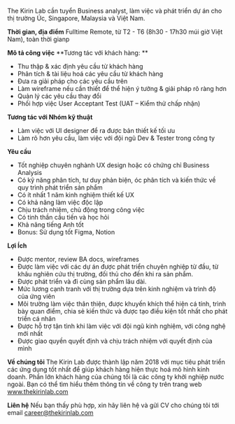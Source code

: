 The Kirin Lab cần tuyển Business analyst, làm việc và phát triển dự án cho thị trường Úc, Singapore, Malaysia và Việt Nam.

**Thời gian, địa điểm**
Fulltime Remote, từ T2 - T6 (8h30 - 17h30 múi giờ Việt Nam), toàn thời gianp

**Mô tả công việc**
**Tương tác với khách hàng: **
* Thu thập & xác định yêu cầu từ khách hàng
* Phân tích & tài liệu hoá các yêu cầu từ khách hàng
* Đưa ra giải pháp cho các yêu cầu trên
* Làm wireframe nếu cần thiết để thể hiện ý tưởng & giải pháp rõ ràng hơn
* Quản lý các yêu cầu thay đổi
* Phối hợp việc User Acceptant Test (UAT – Kiểm thử chấp nhận)

**Tương tác với Nhóm kỹ thuật**
* Làm việc với UI designer để ra được bản thiết kế tối ưu
* Làm rõ hơn yêu cầu, làm việc với đội ngũ Dev & Tester trong công ty

**Yêu cầu**
* Tốt nghiệp chuyên nghành UX design hoặc có chứng chỉ Business Analysis
* Có kỹ năng phân tích, tư duy phản biện, óc phân tích và kiến thức về quy trình phát triển sản phẩm
* Có ít nhất 1 năm kinh nghiệm thiết kế UX
* Có khả năng làm việc độc lập
* Chịu trách nhiệm, chủ động trong công việc
* Có tinh thần cầu tiến và học hỏi
* Khả năng tiếng Anh tốt
* Bonus: Sử dụng tốt Figma, Notion

**Lợi Ích**
* Được mentor, review BA docs, wireframes
* Được làm việc với các dự án được phát triển chuyên nghiệp từ đầu, từ khâu nghiên cứu thị trường, đối thủ cho đến khi ra sản phẩm.
* Được phát triển và đi cùng sản phẩm lâu dài.
* Mức lương cạnh tranh với thị trường dựa trên kinh nghiệm và trình độ của ứng viên
* Môi trường làm việc thân thiện, được khuyến khích thể hiện cá tính, trình bày quan điểm, chia sẻ kiến thức và được tạo điều kiện tốt nhất cho phát triển cá nhân
* Được hỗ trợ tận tình khi làm việc với đội ngũ kinh nghiệm, với công nghệ mới nhất
* Được giao quyền quyết định và chịu trách nhiệm với quyết định của mình


**Về chúng tôi**
The Kirin Lab được thành lập năm 2018 với mục tiêu phát triển các ứng dụng tốt nhất để giúp khách hàng hiện thực hoá mô hình kinh doanh. Phần lớn khách hàng của chúng tôi là các công ty khởi nghiệp nước ngoài. Bạn có thể tìm hiểu thêm thông tin về công ty trên trang web www.thekirinlab.com

**Liên hệ**
Nếu bạn thấy phù hợp, xin hãy liên hệ và gửi CV cho chúng tôi tới email career@thekirinlab.com

